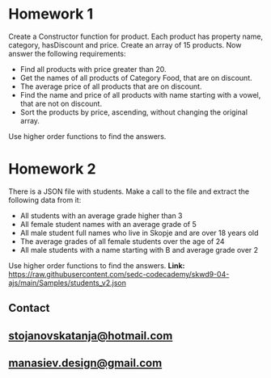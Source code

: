 # Homework 1
Create a Constructor function for product. Each product has property name, category, hasDiscount and price.
Create an array of 15 products. 
Now answer the following requirements:

* Find all products with price greater than 20.
* Get the names of all products of Category Food, that are on discount.
* The average price of all products that are on discount.
* Find the name and price of all products with name starting with a vowel, that are not on discount.
* Sort the products by price, ascending, without changing the original array.

Use higher order functions to find the answers.

# Homework 2
There is a JSON file with students. Make a call to the file and extract the following data from it: 
* All students with an average grade higher than 3
* All female student names with an average grade of 5
* All male student full names who live in Skopje and are over 18 years old
* The average grades of all female students over the age  of 24
* All male students with a name starting with B and average grade over 2

Use higher order functions to find the answers.
**Link:** https://raw.githubusercontent.com/sedc-codecademy/skwd9-04-ajs/main/Samples/students_v2.json

## Contact
## stojanovskatanja@hotmail.com
## manasiev.design@gmail.com


